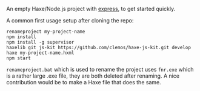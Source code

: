 An empty Haxe/Node.js project with [express](http://expressjs.com), to get started quickly.

A common first usage setup after cloning the repo:

```
renameproject my-project-name
npm install
npm install -g supervisor
haxelib git js-kit https://github.com/clemos/haxe-js-kit.git develop
haxe my-project-name.hxml
npm start
```

`renameproject.bat` which is used to rename the project uses `fnr.exe` which is a rather large .exe file, they are both deleted after renaming. A nice contribution would be to make a Haxe file that does the same.
